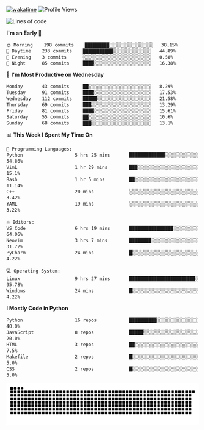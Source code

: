 [![wakatime](https://wakatime.com/badge/user/b920b284-3cde-4cd4-b72e-f7f22d050b16.svg)](https://wakatime.com/@b920b284-3cde-4cd4-b72e-f7f22d050b16)
![Profile Views](http://img.shields.io/badge/Profile%20Views-856-blue)
<!--START_SECTION:waka-->
![Lines of code](https://img.shields.io/badge/From%20Hello%20World%20I%27ve%20Written--430%20Thousand%20lines%20of%20code-blue)

**I'm an Early 🐤** 

```text
🌞 Morning    198 commits    █████████░░░░░░░░░░░░░░░░   38.15% 
🌆 Daytime    233 commits    ███████████░░░░░░░░░░░░░░   44.89% 
🌃 Evening    3 commits      ░░░░░░░░░░░░░░░░░░░░░░░░░   0.58% 
🌙 Night      85 commits     ████░░░░░░░░░░░░░░░░░░░░░   16.38%

```
📅 **I'm Most Productive on Wednesday** 

```text
Monday       43 commits     ██░░░░░░░░░░░░░░░░░░░░░░░   8.29% 
Tuesday      91 commits     ████░░░░░░░░░░░░░░░░░░░░░   17.53% 
Wednesday    112 commits    █████░░░░░░░░░░░░░░░░░░░░   21.58% 
Thursday     69 commits     ███░░░░░░░░░░░░░░░░░░░░░░   13.29% 
Friday       81 commits     ████░░░░░░░░░░░░░░░░░░░░░   15.61% 
Saturday     55 commits     ██░░░░░░░░░░░░░░░░░░░░░░░   10.6% 
Sunday       68 commits     ███░░░░░░░░░░░░░░░░░░░░░░   13.1%

```


📊 **This Week I Spent My Time On** 

```text
💬 Programming Languages: 
Python                   5 hrs 25 mins       █████████████░░░░░░░░░░░░   54.86% 
VimL                     1 hr 29 mins        ███░░░░░░░░░░░░░░░░░░░░░░   15.1% 
Bash                     1 hr 5 mins         ██░░░░░░░░░░░░░░░░░░░░░░░   11.14% 
C++                      20 mins             ░░░░░░░░░░░░░░░░░░░░░░░░░   3.42% 
YAML                     19 mins             ░░░░░░░░░░░░░░░░░░░░░░░░░   3.22%

🔥 Editors: 
VS Code                  6 hrs 19 mins       ████████████████░░░░░░░░░   64.06% 
Neovim                   3 hrs 7 mins        ████████░░░░░░░░░░░░░░░░░   31.72% 
PyCharm                  24 mins             █░░░░░░░░░░░░░░░░░░░░░░░░   4.22%

💻 Operating System: 
Linux                    9 hrs 27 mins       ████████████████████████░   95.78% 
Windows                  24 mins             █░░░░░░░░░░░░░░░░░░░░░░░░   4.22%

```

**I Mostly Code in Python** 

```text
Python                   16 repos            ██████████░░░░░░░░░░░░░░░   40.0% 
JavaScript               8 repos             █████░░░░░░░░░░░░░░░░░░░░   20.0% 
HTML                     3 repos             ██░░░░░░░░░░░░░░░░░░░░░░░   7.5% 
Makefile                 2 repos             █░░░░░░░░░░░░░░░░░░░░░░░░   5.0% 
CSS                      2 repos             █░░░░░░░░░░░░░░░░░░░░░░░░   5.0%

```



<!--END_SECTION:waka-->
![Snake animation](https://raw.githubusercontent.com/timmypidashev/timmypidashev/main/commits.svg)
